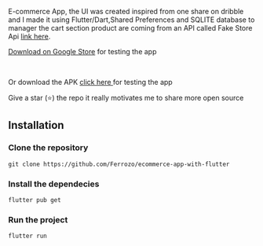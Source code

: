 <img src=''/>


E-commerce App, the UI was created inspired from one share on dribble and I made it using Flutter/Dart,Shared Preferences and SQLITE database to manager the cart section product are coming from an API called Fake Store Api <a href='https://fakestoreapi.com'>link here</a>.

<p><a href="#"> Download on Google Store</a> for testing the app</p> <br>

<p>Or download the APK <a href="#"> click here </a> for testing the app</p>

Give a star (⭐) the repo it really motivates me to share more open source

## Installation


### Clone the repository
```
git clone https://github.com/Ferrozo/ecommerce-app-with-flutter
```
### Install the dependecies
```
flutter pub get
```
### Run the project

```
flutter run
```